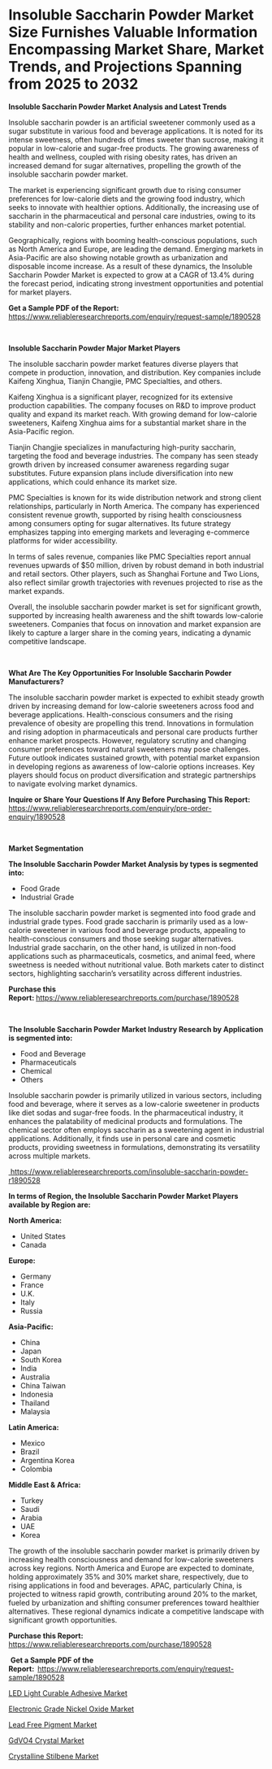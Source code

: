 <p><h1>Insoluble Saccharin Powder Market Size Furnishes Valuable Information Encompassing Market Share, Market Trends, and Projections Spanning from 2025 to 2032</h1></p><p><strong>Insoluble Saccharin Powder Market Analysis and Latest Trends</strong></p>
<p><p>Insoluble saccharin powder is an artificial sweetener commonly used as a sugar substitute in various food and beverage applications. It is noted for its intense sweetness, often hundreds of times sweeter than sucrose, making it popular in low-calorie and sugar-free products. The growing awareness of health and wellness, coupled with rising obesity rates, has driven an increased demand for sugar alternatives, propelling the growth of the insoluble saccharin powder market.</p><p>The market is experiencing significant growth due to rising consumer preferences for low-calorie diets and the growing food industry, which seeks to innovate with healthier options. Additionally, the increasing use of saccharin in the pharmaceutical and personal care industries, owing to its stability and non-caloric properties, further enhances market potential.</p><p>Geographically, regions with booming health-conscious populations, such as North America and Europe, are leading the demand. Emerging markets in Asia-Pacific are also showing notable growth as urbanization and disposable income increase. As a result of these dynamics, the Insoluble Saccharin Powder Market is expected to grow at a CAGR of 13.4% during the forecast period, indicating strong investment opportunities and potential for market players.</p></p>
<p><strong>Get a Sample PDF of the Report:&nbsp;</strong> <a href="https://www.reliableresearchreports.com/enquiry/request-sample/1890528?utm_campaign=32&utm_medium=2&utm_source=Github&utm_content=ia&utm_term=03042025&utm_id=insoluble-saccharin-powder">https://www.reliableresearchreports.com/enquiry/request-sample/1890528</a></p>
<p>&nbsp;</p>
<p><strong>Insoluble Saccharin Powder Major Market Players</strong></p>
<p><p>The insoluble saccharin powder market features diverse players that compete in production, innovation, and distribution. Key companies include Kaifeng Xinghua, Tianjin Changjie, PMC Specialties, and others.</p><p>Kaifeng Xinghua is a significant player, recognized for its extensive production capabilities. The company focuses on R&D to improve product quality and expand its market reach. With growing demand for low-calorie sweeteners, Kaifeng Xinghua aims for a substantial market share in the Asia-Pacific region.</p><p>Tianjin Changjie specializes in manufacturing high-purity saccharin, targeting the food and beverage industries. The company has seen steady growth driven by increased consumer awareness regarding sugar substitutes. Future expansion plans include diversification into new applications, which could enhance its market size.</p><p>PMC Specialties is known for its wide distribution network and strong client relationships, particularly in North America. The company has experienced consistent revenue growth, supported by rising health consciousness among consumers opting for sugar alternatives. Its future strategy emphasizes tapping into emerging markets and leveraging e-commerce platforms for wider accessibility.</p><p>In terms of sales revenue, companies like PMC Specialties report annual revenues upwards of $50 million, driven by robust demand in both industrial and retail sectors. Other players, such as Shanghai Fortune and Two Lions, also reflect similar growth trajectories with revenues projected to rise as the market expands.</p><p>Overall, the insoluble saccharin powder market is set for significant growth, supported by increasing health awareness and the shift towards low-calorie sweeteners. Companies that focus on innovation and market expansion are likely to capture a larger share in the coming years, indicating a dynamic competitive landscape.</p></p>
<p>&nbsp;</p>
<p><strong>What Are The Key Opportunities For Insoluble Saccharin Powder Manufacturers?</strong></p>
<p><p>The insoluble saccharin powder market is expected to exhibit steady growth driven by increasing demand for low-calorie sweeteners across food and beverage applications. Health-conscious consumers and the rising prevalence of obesity are propelling this trend. Innovations in formulation and rising adoption in pharmaceuticals and personal care products further enhance market prospects. However, regulatory scrutiny and changing consumer preferences toward natural sweeteners may pose challenges. Future outlook indicates sustained growth, with potential market expansion in developing regions as awareness of low-calorie options increases. Key players should focus on product diversification and strategic partnerships to navigate evolving market dynamics.</p></p>
<p><strong>Inquire or Share Your Questions If Any Before Purchasing This Report:</strong> <a href="https://www.reliableresearchreports.com/enquiry/pre-order-enquiry/1890528?utm_campaign=32&utm_medium=2&utm_source=Github&utm_content=ia&utm_term=03042025&utm_id=insoluble-saccharin-powder">https://www.reliableresearchreports.com/enquiry/pre-order-enquiry/1890528</a></p>
<p>&nbsp;</p>
<p><strong>Market Segmentation</strong></p>
<p><strong>The Insoluble Saccharin Powder Market Analysis by types is segmented into:</strong></p>
<p><ul><li>Food Grade</li><li>Industrial Grade</li></ul></p>
<p><p>The insoluble saccharin powder market is segmented into food grade and industrial grade types. Food grade saccharin is primarily used as a low-calorie sweetener in various food and beverage products, appealing to health-conscious consumers and those seeking sugar alternatives. Industrial grade saccharin, on the other hand, is utilized in non-food applications such as pharmaceuticals, cosmetics, and animal feed, where sweetness is needed without nutritional value. Both markets cater to distinct sectors, highlighting saccharin’s versatility across different industries.</p></p>
<p><strong>Purchase this Report:&nbsp;</strong><a href="https://www.reliableresearchreports.com/purchase/1890528?utm_campaign=32&utm_medium=2&utm_source=Github&utm_content=ia&utm_term=03042025&utm_id=insoluble-saccharin-powder">https://www.reliableresearchreports.com/purchase/1890528</a></p>
<p>&nbsp;</p>
<p><strong>The Insoluble Saccharin Powder Market Industry Research by Application is segmented into:</strong></p>
<p><ul><li>Food and Beverage</li><li>Pharmaceuticals</li><li>Chemical</li><li>Others</li></ul></p>
<p><p>Insoluble saccharin powder is primarily utilized in various sectors, including food and beverage, where it serves as a low-calorie sweetener in products like diet sodas and sugar-free foods. In the pharmaceutical industry, it enhances the palatability of medicinal products and formulations. The chemical sector often employs saccharin as a sweetening agent in industrial applications. Additionally, it finds use in personal care and cosmetic products, providing sweetness in formulations, demonstrating its versatility across multiple markets.</p></p>
<p><a href="https://www.reliableresearchreports.com/insoluble-saccharin-powder-r1890528?utm_campaign=32&utm_medium=2&utm_source=Github&utm_content=ia&utm_term=03042025&utm_id=insoluble-saccharin-powder">&nbsp;https://www.reliableresearchreports.com/insoluble-saccharin-powder-r1890528</a></p>
<p><strong>In terms of Region, the Insoluble Saccharin Powder Market Players available by Region are:</strong></p>
<p>
    <p> <strong> North America: </strong>
        <ul>
            <li>United States</li>
            <li>Canada</li>
        </ul>
        </p> 
    <p> <strong> Europe: </strong>
        <ul>
            <li>Germany</li>
            <li>France</li>
            <li>U.K.</li>
            <li>Italy</li>
            <li>Russia</li>
        </ul>
        </p> 
    <p> <strong> Asia-Pacific: </strong>
        <ul>
            <li>China</li>
            <li>Japan</li>
            <li>South Korea</li>
            <li>India</li>
            <li>Australia</li>
            <li>China Taiwan</li>
            <li>Indonesia</li>
            <li>Thailand</li>
            <li>Malaysia</li>
        </ul>
        </p> 
    <p> <strong> Latin America: </strong>
        <ul>
            <li>Mexico</li>
            <li>Brazil</li>
            <li>Argentina Korea</li>
            <li>Colombia</li>
        </ul>
        </p> 
    <p> <strong> Middle East & Africa: </strong>
        <ul>
            <li>Turkey</li>
            <li>Saudi</li>
            <li>Arabia</li>
            <li>UAE</li>
            <li>Korea</li>
        </ul>
    </p>
    </p>
<p><p>The growth of the insoluble saccharin powder market is primarily driven by increasing health consciousness and demand for low-calorie sweeteners across key regions. North America and Europe are expected to dominate, holding approximately 35% and 30% market share, respectively, due to rising applications in food and beverages. APAC, particularly China, is projected to witness rapid growth, contributing around 20% to the market, fueled by urbanization and shifting consumer preferences toward healthier alternatives. These regional dynamics indicate a competitive landscape with significant growth opportunities.</p></p>
<p><strong>Purchase this Report: </strong><a href="https://www.reliableresearchreports.com/purchase/1890528?utm_campaign=32&utm_medium=2&utm_source=Github&utm_content=ia&utm_term=03042025&utm_id=insoluble-saccharin-powder">https://www.reliableresearchreports.com/purchase/1890528</a></p>
<p>&nbsp;<strong>Get a Sample PDF of the Report:&nbsp;&nbsp;</strong><a href="https://www.reliableresearchreports.com/enquiry/request-sample/1890528?utm_campaign=32&utm_medium=2&utm_source=Github&utm_content=ia&utm_term=03042025&utm_id=insoluble-saccharin-powder">https://www.reliableresearchreports.com/enquiry/request-sample/1890528</a></p>
<p><strong></strong></p>
<p><p><a href="https://github.com/filinjaic7/Market-Research-Report-List-1/blob/main/led-light-curable-adhesive-market.md?utm_campaign=32&utm_medium=2&utm_source=Github&utm_content=ia&utm_term=03042025&utm_id=insoluble-saccharin-powder">LED Light Curable Adhesive Market</a></p><p><a href="https://github.com/reeseberro3j/Market-Research-Report-List-1/blob/main/electronic-grade-nickel-oxide-market.md?utm_campaign=32&utm_medium=2&utm_source=Github&utm_content=ia&utm_term=03042025&utm_id=insoluble-saccharin-powder">Electronic Grade Nickel Oxide Market</a></p><p><a href="https://github.com/rocicbenton/Market-Research-Report-List-1/blob/main/lead-free-pigment-market.md?utm_campaign=32&utm_medium=2&utm_source=Github&utm_content=ia&utm_term=03042025&utm_id=insoluble-saccharin-powder">Lead Free Pigment Market</a></p><p><a href="https://github.com/tahjaylestro/Market-Research-Report-List-1/blob/main/gdvo4-crystal-market.md?utm_campaign=32&utm_medium=2&utm_source=Github&utm_content=ia&utm_term=03042025&utm_id=insoluble-saccharin-powder">GdVO4 Crystal Market</a></p><p><a href="https://github.com/ishikodehira/Market-Research-Report-List-1/blob/main/crystalline-stilbene-market.md?utm_campaign=32&utm_medium=2&utm_source=Github&utm_content=ia&utm_term=03042025&utm_id=insoluble-saccharin-powder">Crystalline Stilbene Market</a></p></p>